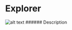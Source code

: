 # Explorer
![alt text](https://i.postimg.cc/JzpcXKtn/logo.png "application logo") ###### Description